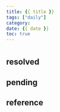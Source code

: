 ```yaml
---
title: {{ title }}
tags: ["daily"]
category: 
date: {{ date }}
toc: true
---
```


<!--more-->

# 

## resolved

## pending

## reference